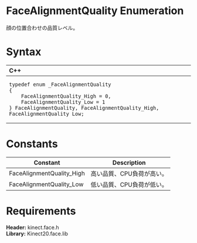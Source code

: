FaceAlignmentQuality Enumeration  
================================  

顔の位置合わせの品質レベル。 <span id="syntaxSection"></span>

Syntax  
======  

<table>
<colgroup>
<col width="100%" />
</colgroup>
<thead>
<tr class="header">
<th align="left">C++</th>
</tr>
</thead>
<tbody>
<tr class="odd">
<td align="left"><pre><code>typedef enum _FaceAlignmentQuality  
{  
    FaceAlignmentQuality_High = 0,  
    FaceAlignmentQuality_Low = 1  
} FaceAlignmentQuality, FaceAlignmentQuality_High, FaceAlignmentQuality_Low;</code></pre></td>
</tr>
</tbody>
</table>

<span id="ID4E2"></span>

Constants  
=========  

| Constant                   | Description                          |
|----------------------------|--------------------------------------|
| FaceAlignmentQuality\_High | 高い品質、CPU負荷が高い。                 |
| FaceAlignmentQuality\_Low  | 低い品質、CPU負荷が低い。                 |

<span id="requirements"></span>

Requirements  
============  

**Header:** kinect.face.h  
**Library:** Kinect20.face.lib  



<!--Please do not edit the data in the comment block below.-->
<!--
TOCTitle : FaceAlignmentQuality Enumeration
RLTitle : FaceAlignmentQuality Enumeration
KeywordK : FaceAlignmentQuality enumeration
HelpPriority : 2
KeywordF : FaceAlignmentQuality
KeywordF : Microsoft.Kinect.face.FaceAlignmentQuality
KeywordA : T:Microsoft.Kinect.face.FaceAlignmentQuality
AssetID : T:Microsoft.Kinect.face.FaceAlignmentQuality
Locale : en-us
CommunityContent : 1
APIType : Managed
APILocation : 
APIName : Microsoft.Kinect.face.FaceAlignmentQuality
TargetOS : Windows
TopicType : kbSyntax
DevLang : C++
DocSet : K4Wv2
ProjType : K4Wv2Proj
Technology : Kinect for Windows
Product : Kinect for Windows SDK v2
productversion : 20
-->
